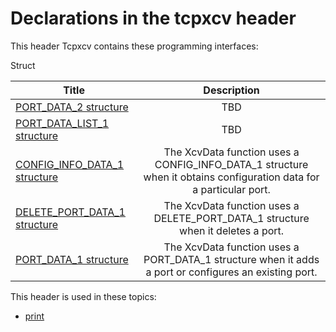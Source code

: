 # Declarations in the tcpxcv header
This header Tcpxcv contains these programming interfaces:

Struct

| Title        | Description    |
| ------------- |:-------------:|
| [PORT_DATA_2 structure](ns-tcpxcv--port-data-2.md) | TBD |
| [PORT_DATA_LIST_1 structure](ns-tcpxcv--port-data-list-1.md) | TBD |
| [CONFIG_INFO_DATA_1 structure](ns-tcpxcv--config-info-data-1.md) | The XcvData function uses a CONFIG_INFO_DATA_1 structure when it obtains configuration data for a particular port. |
| [DELETE_PORT_DATA_1 structure](ns-tcpxcv--delete-port-data-1.md) | The XcvData function uses a DELETE_PORT_DATA_1 structure when it deletes a port. |
| [PORT_DATA_1 structure](ns-tcpxcv--port-data-1.md) | The XcvData function uses a PORT_DATA_1 structure when it adds a port or configures an existing port. |

This header is used in these topics:

- [print](..content/_print)
